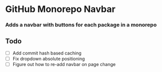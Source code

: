 # GitHub Monorepo Navbar

### Adds a navbar with buttons for each package in a monorepo

## Todo

- [ ] Add commit hash based caching
- [ ] Fix dropdown absolute positioning
- [ ] Figure out how to re-add navbar on page change
